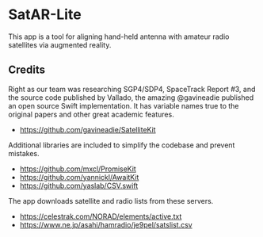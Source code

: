 # SatAR-Lite

This app is a tool for aligning hand-held antenna with amateur radio satellites via augmented reality.

## Credits

Right as our team was researching SGP4/SDP4, SpaceTrack Report #3, and the source code published by Vallado, the amazing @gavineadie published an open source Swift implementation. It has variable names true to the original papers and other great academic features.

- https://github.com/gavineadie/SatelliteKit

Additional libraries are included to simplify the codebase and prevent mistakes.

- https://github.com/mxcl/PromiseKit
- https://github.com/yannickl/AwaitKit
- https://github.com/yaslab/CSV.swift

The app downloads satellite and radio lists from these servers.

- https://celestrak.com/NORAD/elements/active.txt
- https://www.ne.jp/asahi/hamradio/je9pel/satslist.csv

